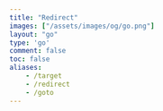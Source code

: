 ```yaml
---
title: "Redirect"
images: ["/assets/images/og/go.png"]
layout: "go"
type: 'go'
comment: false
toc: false
aliases:
    - /target
    - /redirect
    - /goto
---
```

